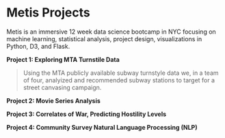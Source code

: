 # Metis Projects

Metis is an immersive 12 week data science bootcamp in NYC focusing on machine learning,  statistical analysis, project design,
visualizations in Python, D3, and Flask.  

**Project 1: Exploring MTA Turnstile Data**
>Using the MTA publicly available subway turnstyle data we, in a team of four, analyized and recommended subway stations to target for a street canvasing campaign.

**Project 2: Movie Series Analysis**

**Project 3: Correlates of War, Predicting Hostility Levels**

**Project 4: Community Survey Natural Language Processing (NLP)**
